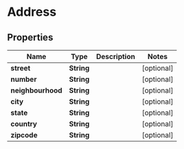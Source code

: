 

# Address


## Properties

| Name | Type | Description | Notes |
|------------ | ------------- | ------------- | -------------|
|**street** | **String** |  |  [optional] |
|**number** | **String** |  |  [optional] |
|**neighbourhood** | **String** |  |  [optional] |
|**city** | **String** |  |  [optional] |
|**state** | **String** |  |  [optional] |
|**country** | **String** |  |  [optional] |
|**zipcode** | **String** |  |  [optional] |



